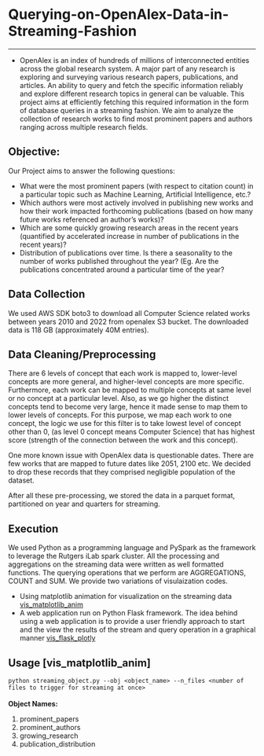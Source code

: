 # Querying-on-OpenAlex-Data-in-Streaming-Fashion
---
- OpenAlex is an index of hundreds of millions of interconnected entities across the global research system. A major part of any research is exploring and surveying various research papers, publications, and articles. An ability to query and fetch the specific information reliably and explore different research topics in general can be valuable. This project aims at efficiently fetching this required information in the form of database queries in a streaming fashion. We aim to analyze the collection of research works to find most prominent papers and authors ranging across multiple research fields.
## Objective:
Our Project aims to answer the following questions:
- What were the most prominent papers (with respect to citation count) in a particular topic such as Machine Learning, Artificial Intelligence, etc.?
- Which authors were most actively involved in publishing new works and how their work impacted forthcoming publications (based on how many future works referenced an author’s works)?
- Which are some quickly growing research areas in the recent years (quantified by accelerated increase in number of publications in the recent years)?
- Distribution of publications over time. Is there a seasonality to the number of works published throughout the year? (Eg. Are the publications concentrated around a particular time of the year?
## Data Collection
We used AWS SDK boto3 to download all Computer Science related works between years 2010 and 2022 from openalex S3 bucket. The downloaded data is 118 GB (approximately 40M entries).
## Data Cleaning/Preprocessing
There are 6 levels of concept that each work is mapped to, lower-level concepts are more general, and higher-level concepts are more specific. Furthermore, each work can be mapped to multiple concepts at same level or no concept at a particular level. Also, as we go higher the distinct concepts tend to become very large, hence it made sense to map them to lower levels of concepts. For this purpose, we map each work to one concept, the logic we use for this filter is to take lowest level of concept other than 0, (as level 0 concept means Computer Science) that has highest score (strength of the connection between the work and this concept). 

One more known issue with OpenAlex data is questionable dates. There are few works that are mapped to future dates like 2051, 2100 etc. We decided to drop these records that they comprised negligible population of the dataset.

After all these pre-processing, we stored the data in a parquet format, partitioned on year and quarters for streaming.
## Execution
We used Python as a programming language and PySpark as the framework to leverage the Rutgers iLab spark cluster. All the processing and aggregations on the streaming data were written as well formatted functions. The querying operations that we perform are AGGREGATIONS, COUNT and SUM. We provide two variations of visulaization codes. 
- Using matplotlib animation for visualization on the streaming data [vis_matplotlib_anim](/Code%20Repository/vis_matplotlib_anim/)
- A web application run on Python Flask framework. The idea behind using a web application is to provide a user friendly approach to start and the view the results of the stream and query operation in a graphical manner [vis_flask_plotly](/Code%20Repository/vis_flask_plotly/)
## Usage [vis_matplotlib_anim]
`python streaming_object.py --obj <object_name> --n_files <number of files to trigger for streaming at once>`
<br/><br/>
**Object Names:** 
1) prominent_papers
2) prominent_authors
3) growing_research
4) publication_distribution
